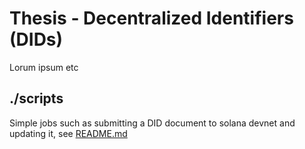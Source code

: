 # Thesis - Decentralized Identifiers (DIDs)
Lorum ipsum etc

## ./scripts
Simple jobs such as submitting a DID document to solana devnet and updating it, see [README.md](./scripts/README.md)
